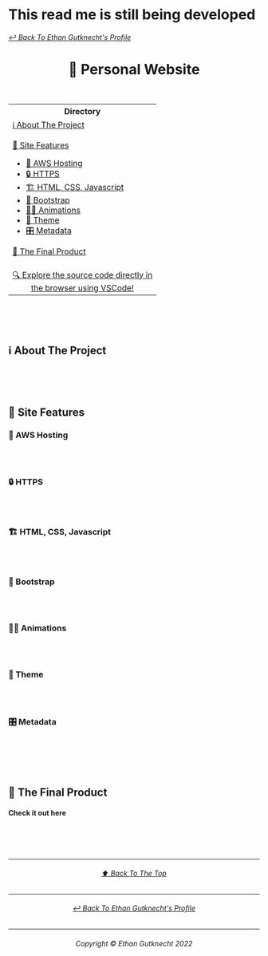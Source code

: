 <h1> This read me is still being developed </h1>
<h6 >
	<a href="https://github.com/ethangutknecht">↩ Back To Ethan Gutknecht's Profile</a>
</h6>

<h1 align="center">🤵 Personal Website</h1><br>
<table align="center">
	<tr>
		<th>
			Directory
		</th>
	</tr>
	<tr>
		<td>
			<a href="#ℹ-about-the-project">ℹ About The Project</a><br><br>
			<a href="#-site--features">📃 Site  Features</a>
			<ul>
				<li><a href="#-aws-hosting">🔌 AWS Hosting</a></li>
				<li><a href="#-https">🔒 HTTPS</a></li>
				<li><a href="#-html-css-javascript">🏗 HTML, CSS, Javascript</a></li>
				<li><a href="#-bootstrap">📐 Bootstrap</a></li>
				<li><a href="#%EF%B8%8F-animations">🏃‍♂️ Animations</a></li>
				<li><a href="#-theme">🎨 Theme</a></li>
				<li><a href="#-theme">🎛 Metadata</a></li>
			</ul>
			<a href="#-the-final-product">🏁 The Final Product</a><br><br>
		</td>
  	</tr>
	<tr>
		<td align="center">
			<a href="https://vscode.dev/github.com/ethangutknecht/Personal-Website">🔍 Explore the source code directly in<br>the browser using VSCode!</a>
		</td>
	</tr>

</table><br>
<br><br>

## ℹ About The Project



<br><br><br>
## 📃 Site  Features
### 🔌 AWS Hosting



<br><br>
### 🔒 HTTPS



<br><br>
### 🏗 HTML, CSS, Javascript



<br><br>
### 📐 Bootstrap


<br><br>
### 🏃‍♂️ Animations

<br><br>
### 🎨 Theme


<br><br>
### 🎛 Metadata

<br><br><br><br>

## 🏁 The Final Product
#### Check it out here 

<br><br><br>

- - - -
<h6 align="center">
	<a align="center" href="#-back-to-ethan-gutknechts-profile">⬆ Back To The Top </a>
</h6>

- - - -

<h6 align="center">
	<a href="https://github.com/ethangutknecht">↩ Back To Ethan Gutknecht's Profile</a>
</h6>

- - - -

<h6 align="center">
  Copyright © Ethan Gutknecht 2022
</h6>





